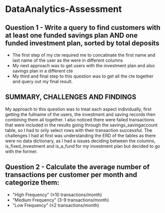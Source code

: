 # DataAnalytics-Assessment
## Question 1 - Write a query to find customers with at least one funded savings plan AND one funded investment plan, sorted by total deposits
* The first step of my cte required me to concatinate the first name and last name of the user as the were in different columns
* My next approach was to get users with the investment plan and also savings plan in a different cte
* My third and final step to this question was to get all the cte together and query out my final result.
  
## SUMMARY, CHALLENGES AND FINDINGS
My approach to this question was to treat each aspect individually, first getting the fullname of the users, the investment and saving records then combining them all together.
I also noticed there were failed transactions that were included in the results going through the savings_savingaccount table, so I had to only select rows with their transaction successful.
The challenges I had at first was understanding the ERD of the tables as there were no data dictionary, as I had a issues deciding between the columns, is_fixed_investment and is_a_fund for my investment plan but decided to go with the former.

## Question 2 -  Calculate the average number of transactions per customer per month and categorize them:
- "High Frequency" (≥10 transactions/month)
- "Medium Frequency" (3-9 transactions/month)
- "Low Frequency" (≤2 transactions/month)
